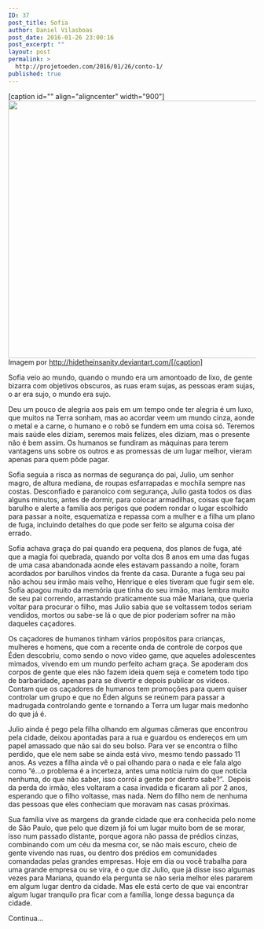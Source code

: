 ```yaml
---
ID: 37
post_title: Sofia
author: Daniel Vilasboas
post_date: 2016-01-26 23:00:16
post_excerpt: ""
layout: post
permalink: >
  http://projetoeden.com/2016/01/26/conto-1/
published: true
---
```

[caption id="" align="aligncenter" width="900"]<img class="" src="http://orig09.deviantart.net/61a8/f/2014/348/4/3/2209_by_hidetheinsanity-d7y5id7.jpg" alt="" width="900" height="524" /> Imagem por http://hidetheinsanity.deviantart.com/[/caption]
<p class="p1">Sofia veio ao mundo, quando o mundo era um amontoado de lixo, de gente bizarra com objetivos obscuros, as ruas eram sujas, as pessoas eram sujas, o ar era sujo, o mundo era sujo.</p>
<p class="p1"><span class="s1">Deu um pouco de alegria aos pais em um tempo onde ter alegria é um luxo, que muitos na Terra sonham, mas ao acordar veem um mundo cinza, aonde o metal e a carne, o humano e o robô se fundem em uma coisa só. Teremos mais saúde eles diziam, seremos mais felizes, eles diziam, mas o presente não é bem assim. Os humanos se fundiram as máquinas para terem vantagens uns sobre os outros e as promessas de um lugar melhor, vieram apenas para quem pôde pagar.</span></p>
<p class="p1"><span class="s1">Sofia seguia a risca as normas de segurança do pai, Julio, um senhor magro, de altura mediana, de roupas esfarrapadas e mochila sempre nas costas. Desconfiado e paranoico com segurança, Julio gasta todos os dias alguns minutos, antes de dormir, para colocar armadilhas, coisas que façam barulho e alerte a família aos perigos que podem rondar o lugar escolhido para passar a noite, esquematiza e repassa com a mulher e a filha um plano de fuga, incluindo detalhes do que pode ser feito se alguma coisa der errado. </span></p>
<p class="p1"><span class="s1">Sofia achava graça do pai quando era pequena, dos planos de fuga, até que a magia foi quebrada, quando por volta dos 8 anos em uma das fugas de uma casa abandonada aonde eles estavam passando a noite, foram acordados por barulhos vindos da frente da casa. Durante a fuga seu pai não achou seu irmão mais velho, Henrique e eles tiveram que fugir sem ele. Sofia apagou muito da memória que tinha do seu irmão, mas lembra muito de seu pai correndo, arrastando praticamente sua mãe Mariana, que queria voltar para procurar o filho, mas Julio sabia que se voltassem todos seriam vendidos, mortos ou sabe-se lá o que de pior poderiam sofrer na mão daqueles caçadores. </span></p>
<p class="p1"><span class="s1">Os caçadores de humanos tinham vários propósitos para crianças, mulheres e homens, que com a recente onda de controle de corpos que Éden descobriu, como sendo o novo vídeo game, que aqueles adolescentes mimados, vivendo em um mundo perfeito acham graça. Se apoderam dos corpos de gente que eles não fazem ideia quem seja e cometem todo tipo de barbaridade, apenas para se divertir e depois publicar os vídeos. Contam que os caçadores de humanos tem promoções para quem quiser controlar um grupo e que no Éden alguns se reúnem para passar a madrugada controlando gente e tornando a Terra um lugar mais medonho do que já é.</span></p>
<p class="p1"><span class="s1">Julio ainda é pego pela filha olhando em algumas câmeras que encontrou pela cidade, deixou apontadas para a rua e guardou os endereços em um papel amassado que não sai do seu bolso. Para ver se encontra o filho perdido, que ele nem sabe se ainda está vivo, mesmo tendo passado 11 anos. As vezes a filha ainda vê o pai olhando para o nada e ele fala algo como “é…o problema é a incerteza, antes uma notícia ruim do que notícia nenhuma, do que não saber, isso corrói a gente por dentro sabe?”.<span class="Apple-converted-space">  </span>Depois da perda do irmão, eles voltaram a casa invadida e ficaram ali por 2 anos, esperando que o filho voltasse, mas nada. Nem do filho nem de nenhuma das pessoas que eles conheciam que moravam nas casas próximas.</span></p>
<p class="p1"><span class="s1">Sua família vive as margens da grande cidade que era conhecida pelo nome de São Paulo, que pelo que dizem já foi um lugar muito bom de se morar, isso num passado distante, porque agora não passa de prédios cinzas, combinando com um céu da mesma cor, se não mais escuro, cheio de gente vivendo nas ruas, ou dentro dos prédios em comunidades comandadas pelas grandes empresas. Hoje em dia ou você trabalha para uma grande empresa ou se vira, é o que diz Julio, que já disse isso algumas vezes para Mariana, quando ela pergunta se não seria melhor eles pararem em algum lugar dentro da cidade. Mas ele está certo de que vai encontrar algum lugar tranquilo pra ficar com a família, longe dessa bagunça da cidade.</span></p>
<p class="p1">Continua...</p>